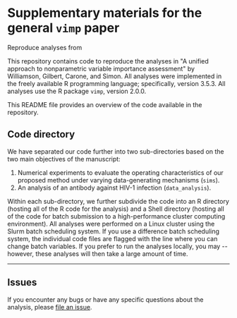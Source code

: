 # Supplementary materials for the general `vimp` paper
Reproduce analyses from

This repository contains code to reproduce the analyses in "A unified approach to nonparametric variable importance assessment" by Williamson, Gilbert, Carone, and Simon. All analyses were implemented in the freely available R programming language; specifically, version 3.5.3. All analyses use the R package `vimp`, version 2.0.0.

This README file provides an overview of the code available in the repository.  

## Code directory

We have separated our code further into two sub-directories based on the two main objectives of the manuscript:

1. Numerical experiments to evaluate the operating characteristics of our proposed method under varying data-generating mechanisms (`sims`).
2. An analysis of an antibody against HIV-1 infection (`data_analysis`).

Within each sub-directory, we further subdivide the code into an R directory (hosting all of the R code for the analysis) and a Shell directory (hosting all of the code for batch submission to a high-performance cluster computing environment). All analyses were performed on a Linux cluster using the Slurm batch scheduling system. If you use a difference batch scheduling system, the individual code files are flagged with the line where you can change batch variables. If you prefer to run the analyses locally, you may -- however, these analyses will then take a large amount of time.

-----

## Issues

If you encounter any bugs or have any specific questions about the analysis, please
[file an issue](https://github.com/bdwilliamson/vimp_supplementary/issues).
